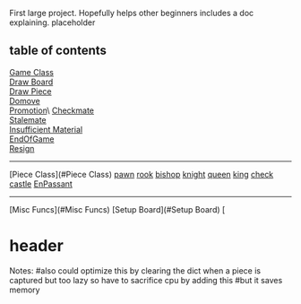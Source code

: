 First large project. Hopefully helps other beginners includes a doc explaining. 
placeholder
## table of contents
[Game Class](#Game_Class)\
    [Draw Board](#Draw_Board)\
    [Draw Piece](#Draw_Piece)\
    [Domove](#Domove)\
    [Promotion](#Promotion)\ 
    [Checkmate](#Checkmate)\
    [Stalemate](#Stalemate)\
    [Insufficient Material](#Insufficient_Material)\
    [EndOfGame](#EndOfGame)\
    [Resign](#Resign) 
***
[Piece Class](#Piece Class)
    [pawn](#pawn)
    [rook](#rook)
    [bishop](#bishop)
    [knight](#night)
    [queen](#queen)
    [king](#king)
    [check](#check)
    [castle](#castle)
    [EnPassant](#EnPassant)
***
[Misc Funcs](#Misc Funcs)
   [Setup Board](#Setup Board)
   [



# header
Notes:        #also could optimize this by clearing the dict when a piece is captured but too lazy so have to sacrifice cpu by adding this
        #but it saves memory
